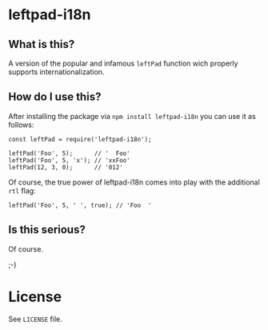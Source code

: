 # leftpad-i18n

## What is this?

A version of the popular and infamous `leftPad` function wich properly supports internationalization.

## How do I use this?

After installing the package via `npm install leftpad-i18n` you can use it as follows:

```
const leftPad = require('leftpad-i18n');

leftPad('Foo', 5);      // '  Foo'
leftPad('Foo', 5, 'x'); // 'xxFoo'
leftPad(12, 3, 0);      // '012'
```

Of course, the true power of leftpad-i18n comes into play with the additional `rtl` flag:

```
leftPad('Foo', 5, ' ', true); // 'Foo  '
```

## Is this serious?

Of course.

;-)

# License

See `LICENSE` file.
